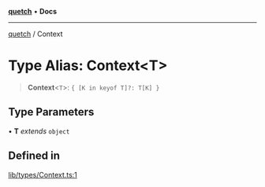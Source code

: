 [**quetch**](../README.md) • **Docs**

***

[quetch](../README.md) / Context

# Type Alias: Context\<T\>

> **Context**\<`T`\>: `{ [K in keyof T]?: T[K] }`

## Type Parameters

• **T** *extends* `object`

## Defined in

[lib/types/Context.ts:1](https://github.com/nevoland/quetch/blob/4c3c4d08a348f3317d0dfdffa7516132c18306c7/lib/types/Context.ts#L1)
